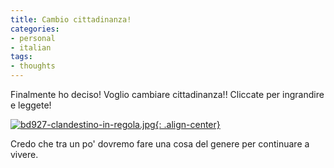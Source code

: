 ```yaml
---
title: Cambio cittadinanza!
categories:
- personal
- italian
tags:
- thoughts
---
```

Finalmente ho deciso! Voglio cambiare cittadinanza!! Cliccate per ingrandire e
leggete!

[![bd927-clandestino-in-regola.jpg]({{site.url}}/images/bd927-clandestino-in-regola.jpg){: .align-center}]({{site.url}}/images/bd927-clandestino-in-regola.jpg "bd927-clandestino-in-regola.jpg" )

Credo che tra un po' dovremo fare una cosa del genere per continuare a vivere.

